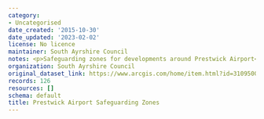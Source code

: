 ```yaml
---
category:
- Uncategorised
date_created: '2015-10-30'
date_updated: '2023-02-02'
license: No licence
maintainer: South Ayrshire Council
notes: <p>Safeguarding zones for developments around Prestwick Airport</p>
organization: South Ayrshire Council
original_dataset_link: https://www.arcgis.com/home/item.html?id=310950083fd945d5b618d2b18495d47a
records: 126
resources: []
schema: default
title: Prestwick Airport Safeguarding Zones
---
```

